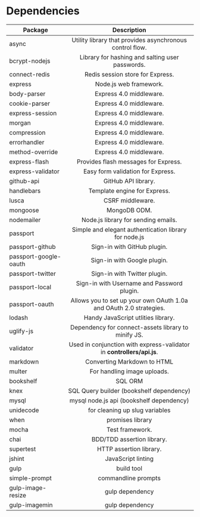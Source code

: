 # Dependencies

| Package                         | Description   |
| ------------------------------- |:-------------:|
| async                           | Utility library that provides asynchronous control flow. |
| bcrypt-nodejs                   | Library for hashing and salting user passwords. |
| connect-redis                   | Redis session store for Express. |
| express                         | Node.js web framework. |
| body-parser                     | Express 4.0 middleware. |
| cookie-parser                   | Express 4.0 middleware. |
| express-session                 | Express 4.0 middleware. |
| morgan                          | Express 4.0 middleware. |
| compression                     | Express 4.0 middleware. |
| errorhandler                    | Express 4.0 middleware. |
| method-override                 | Express 4.0 middleware. |
| express-flash                   | Provides flash messages for Express. |
| express-validator               | Easy form validation for Express. |
| github-api                      | GitHub API library. |
| handlebars                      | Template engine for Express. |
| lusca                           | CSRF middleware.        |
| mongoose                        | MongoDB ODM. |
| nodemailer                      | Node.js library for sending emails. |
| passport                        | Simple and elegant authentication library for node.js |
| passport-github                 | Sign-in with GitHub plugin. |
| passport-google-oauth           | Sign-in with Google plugin. |
| passport-twitter                | Sign-in with Twitter plugin. |
| passport-local                  | Sign-in with Username and Password plugin. |
| passport-oauth                  | Allows you to set up your own OAuth 1.0a and OAuth 2.0 strategies. |
| lodash                          | Handy JavaScript utlities library. |
| uglify-js                       | Dependency for connect-assets library to minify JS. |
| validator                       | Used in conjunction with express-validator in **controllers/api.js**. |
| markdown                        | Converting Markdown to HTML |
| multer                          | For handling image uploads. |
| bookshelf                       | SQL ORM |
| knex                       | SQL Query builder (bookshelf dependency) |
| mysql                           | mysql node.js api (bookshelf dependency) |
| unidecode                       | for cleaning up slug variables |
| when                            | promises library |
| mocha                           | Test framework. |
| chai                            | BDD/TDD assertion library. |
| supertest                       | HTTP assertion library. |
| jshint                          | JavaScript linting |
| gulp                            | build tool |
| simple-prompt                   | commandline prompts |
| gulp-image-resize               | gulp dependency |
| gulp-imagemin                   | gulp dependency |
